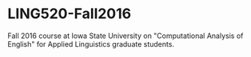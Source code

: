 # LING520-Fall2016
Fall 2016 course at Iowa State University on "Computational Analysis of English" for Applied Linguistics graduate students. 
